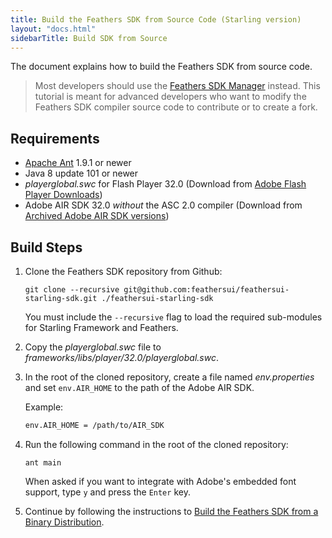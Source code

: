 ```yaml
---
title: Build the Feathers SDK from Source Code (Starling version)
layout: "docs.html"
sidebarTitle: Build SDK from Source
---
```


The document explains how to build the Feathers SDK from source code.

> Most developers should use the [Feathers SDK Manager](./installation-instructions.md) instead. This tutorial is meant for advanced developers who want to modify the Feathers SDK compiler source code to contribute or to create a fork.

## Requirements

- [Apache Ant](http://ant.apache.org) 1.9.1 or newer
- Java 8 update 101 or newer
- _playerglobal.swc_ for Flash Player 32.0 (Download from [Adobe Flash Player Downloads](https://www.adobe.com/support/flashplayer/downloads.html))
- Adobe AIR SDK 32.0 _without_ the ASC 2.0 compiler (Download from [Archived Adobe AIR SDK versions](https://helpx.adobe.com/air/kb/archived-air-sdk-version.html))

## Build Steps

1.  Clone the Feathers SDK repository from Github:

        git clone --recursive git@github.com:feathersui/feathersui-starling-sdk.git ./feathersui-starling-sdk

    You must include the `--recursive` flag to load the required sub-modules for Starling Framework and Feathers.

1.  Copy the _playerglobal.swc_ file to _frameworks/libs/player/32.0/playerglobal.swc_.

1.  In the root of the cloned repository, create a file named _env.properties_ and set `env.AIR_HOME` to the path of the Adobe AIR SDK.

    Example:

    ```txt
    env.AIR_HOME = /path/to/AIR_SDK
    ```

1.  Run the following command in the root of the cloned repository:

        ant main

    When asked if you want to integrate with Adobe's embedded font support, type `y` and press the `Enter` key.

1.  Continue by following the instructions to [Build the Feathers SDK from a Binary Distribution](./build-binary-distribution.md).
